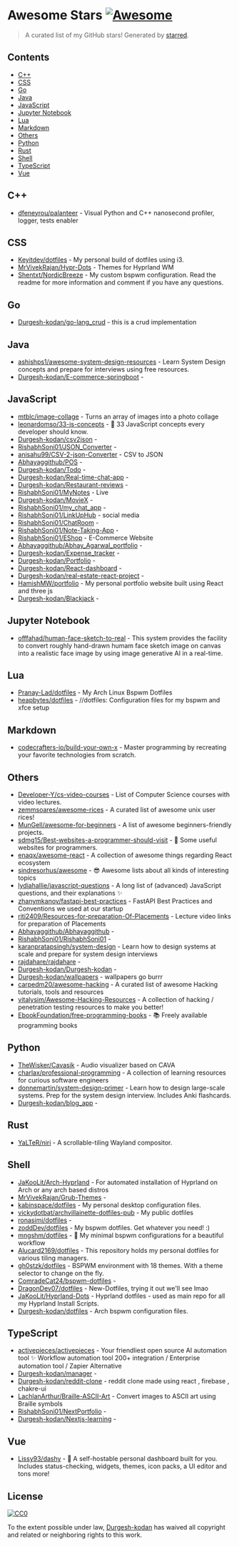 <!--lint disable awesome-contributing awesome-license awesome-list-item match-punctuation no-repeat-punctuation no-undefined-references awesome-spell-check-->
# Awesome Stars [![Awesome](https://awesome.re/badge.svg)](https://github.com/sindresorhus/awesome)

> A curated list of my GitHub stars! Generated by [starred](https://github.com/maguowei/starred).

## Contents

- [C++](#c++)
- [CSS](#css)
- [Go](#go)
- [Java](#java)
- [JavaScript](#javascript)
- [Jupyter Notebook](#jupyter-notebook)
- [Lua](#lua)
- [Markdown](#markdown)
- [Others](#others)
- [Python](#python)
- [Rust](#rust)
- [Shell](#shell)
- [TypeScript](#typescript)
- [Vue](#vue)

## C++ 

- [dfeneyrou/palanteer](https://github.com/dfeneyrou/palanteer) - Visual Python and C++ nanosecond profiler, logger, tests enabler

## CSS 

- [Keyitdev/dotfiles](https://github.com/Keyitdev/dotfiles) - My personal build of dotfiles using i3.
- [MrVivekRajan/Hypr-Dots](https://github.com/MrVivekRajan/Hypr-Dots) - Themes for Hyprland WM
- [Shentxt/NordicBreeze](https://github.com/Shentxt/NordicBreeze) - My custom bspwm configuration. Read the readme for more information and comment if you have any questions.

## Go 

- [Durgesh-kodan/go-lang_crud](https://github.com/Durgesh-kodan/go-lang_crud) - this is a crud implementation

## Java 

- [ashishps1/awesome-system-design-resources](https://github.com/ashishps1/awesome-system-design-resources) - Learn System Design concepts and prepare for interviews using free resources.
- [Durgesh-kodan/E-commerce-springboot](https://github.com/Durgesh-kodan/E-commerce-springboot) - 

## JavaScript 

- [mtblc/image-collage](https://github.com/mtblc/image-collage) - Turns an array of images into a photo collage
- [leonardomso/33-js-concepts](https://github.com/leonardomso/33-js-concepts) - 📜 33 JavaScript concepts every developer should know.
- [Durgesh-kodan/csv2json](https://github.com/Durgesh-kodan/csv2json) - 
- [RishabhSoni01/JSON_Converter](https://github.com/RishabhSoni01/JSON_Converter) - 
- [anisahu99/CSV-2-json-Converter](https://github.com/anisahu99/CSV-2-json-Converter) - CSV to JSON
- [Abhayaggithub/POS](https://github.com/Abhayaggithub/POS) - 
- [Durgesh-kodan/Todo](https://github.com/Durgesh-kodan/Todo) - 
- [Durgesh-kodan/Real-time-chat-app](https://github.com/Durgesh-kodan/Real-time-chat-app) - 
- [Durgesh-kodan/Restaurant-reviews](https://github.com/Durgesh-kodan/Restaurant-reviews) - 
- [RishabhSoni01/MyNotes](https://github.com/RishabhSoni01/MyNotes) - Live
- [Durgesh-kodan/MovieX](https://github.com/Durgesh-kodan/MovieX) - 
- [RishabhSoni01/my_chat_app](https://github.com/RishabhSoni01/my_chat_app) - 
- [RishabhSoni01/LinkUpHub](https://github.com/RishabhSoni01/LinkUpHub) - social media
- [RishabhSoni01/ChatRoom](https://github.com/RishabhSoni01/ChatRoom) - 
- [RishabhSoni01/Note-Taking-App](https://github.com/RishabhSoni01/Note-Taking-App) - 
- [RishabhSoni01/EShop](https://github.com/RishabhSoni01/EShop) - E-Commerce Website
- [Abhayaggithub/Abhay_Agarwal_portfolio](https://github.com/Abhayaggithub/Abhay_Agarwal_portfolio) - 
- [Durgesh-kodan/Expense_tracker](https://github.com/Durgesh-kodan/Expense_tracker) - 
- [Durgesh-kodan/Portfolio](https://github.com/Durgesh-kodan/Portfolio) - 
- [Durgesh-kodan/React-dashboard](https://github.com/Durgesh-kodan/React-dashboard) - 
- [Durgesh-kodan/real-estate-react-project](https://github.com/Durgesh-kodan/real-estate-react-project) - 
- [HamishMW/portfolio](https://github.com/HamishMW/portfolio) - My personal portfolio website built using React and three js
- [Durgesh-kodan/Blackjack](https://github.com/Durgesh-kodan/Blackjack) - 

## Jupyter Notebook 

- [offfahad/human-face-sketch-to-real](https://github.com/offfahad/human-face-sketch-to-real) - This system provides the facility to convert roughly hand-drawn humam face sketch image on canvas into a realistic face image by using image generative AI in a real-time.

## Lua 

- [Pranay-Lad/dotfiles](https://github.com/Pranay-Lad/dotfiles) - My Arch Linux Bspwm Dotfiles
- [heapbytes/dotfiles](https://github.com/heapbytes/dotfiles) - //dotfiles:  Configuration files for my bspwm and xfce setup

## Markdown 

- [codecrafters-io/build-your-own-x](https://github.com/codecrafters-io/build-your-own-x) - Master programming by recreating your favorite technologies from scratch.

## Others 

- [Developer-Y/cs-video-courses](https://github.com/Developer-Y/cs-video-courses) - List of Computer Science courses with video lectures.
- [zemmsoares/awesome-rices](https://github.com/zemmsoares/awesome-rices) - A curated list of awesome unix user rices!
- [MunGell/awesome-for-beginners](https://github.com/MunGell/awesome-for-beginners) - A list of awesome beginners-friendly projects.
- [sdmg15/Best-websites-a-programmer-should-visit](https://github.com/sdmg15/Best-websites-a-programmer-should-visit) - :link: Some useful websites for programmers.
- [enaqx/awesome-react](https://github.com/enaqx/awesome-react) - A collection of awesome things regarding React ecosystem
- [sindresorhus/awesome](https://github.com/sindresorhus/awesome) - 😎 Awesome lists about all kinds of interesting topics
- [lydiahallie/javascript-questions](https://github.com/lydiahallie/javascript-questions) - A long list of (advanced) JavaScript questions, and their explanations :sparkles:
- [zhanymkanov/fastapi-best-practices](https://github.com/zhanymkanov/fastapi-best-practices) - FastAPI Best Practices and Conventions we used at our startup
- [riti2409/Resources-for-preparation-Of-Placements](https://github.com/riti2409/Resources-for-preparation-Of-Placements) - Lecture video links for preparation of Placements
- [Abhayaggithub/Abhayaggithub](https://github.com/Abhayaggithub/Abhayaggithub) - 
- [RishabhSoni01/RishabhSoni01](https://github.com/RishabhSoni01/RishabhSoni01) - 
- [karanpratapsingh/system-design](https://github.com/karanpratapsingh/system-design) - Learn how to design systems at scale and prepare for system design interviews
- [rajdahare/rajdahare](https://github.com/rajdahare/rajdahare) - 
- [Durgesh-kodan/Durgesh-kodan](https://github.com/Durgesh-kodan/Durgesh-kodan) - 
- [Durgesh-kodan/wallpapers](https://github.com/Durgesh-kodan/wallpapers) - wallpapers go burrr
- [carpedm20/awesome-hacking](https://github.com/carpedm20/awesome-hacking) - A curated list of awesome Hacking tutorials, tools and resources
- [vitalysim/Awesome-Hacking-Resources](https://github.com/vitalysim/Awesome-Hacking-Resources) - A collection of hacking / penetration testing resources to make you better!
- [EbookFoundation/free-programming-books](https://github.com/EbookFoundation/free-programming-books) - :books: Freely available programming books

## Python 

- [TheWisker/Cavasik](https://github.com/TheWisker/Cavasik) - Audio visualizer based on CAVA
- [charlax/professional-programming](https://github.com/charlax/professional-programming) - A collection of learning resources for curious software engineers
- [donnemartin/system-design-primer](https://github.com/donnemartin/system-design-primer) - Learn how to design large-scale systems. Prep for the system design interview.  Includes Anki flashcards.
- [Durgesh-kodan/blog_app](https://github.com/Durgesh-kodan/blog_app) - 

## Rust 

- [YaLTeR/niri](https://github.com/YaLTeR/niri) - A scrollable-tiling Wayland compositor.

## Shell 

- [JaKooLit/Arch-Hyprland](https://github.com/JaKooLit/Arch-Hyprland) - For automated installation of Hyprland on Arch or any arch based distros
- [MrVivekRajan/Grub-Themes](https://github.com/MrVivekRajan/Grub-Themes) - 
- [kabinspace/dotfiles](https://github.com/kabinspace/dotfiles) - My personal desktop configuration files.
- [vickydotbat/archvillainette-dotfiles-pub](https://github.com/vickydotbat/archvillainette-dotfiles-pub) - My public dotfiles
- [ronasimi/dotfiles](https://github.com/ronasimi/dotfiles) - 
- [zoddDev/dotfiles](https://github.com/zoddDev/dotfiles) - My bspwm dotfiles. Get whatever you need! :)
- [mngshm/dotfiles](https://github.com/mngshm/dotfiles) - :rice:  My minimal bspwm configurations for a beautiful workflow
- [Alucard2169/dotfiles](https://github.com/Alucard2169/dotfiles) - This repository holds my personal dotfiles for various tiling managers.
- [gh0stzk/dotfiles](https://github.com/gh0stzk/dotfiles) - BSPWM environment with 18 themes. With a theme selector to change on the fly.
- [ComradeCat24/bspwm-dotfiles](https://github.com/ComradeCat24/bspwm-dotfiles) - 
- [DragonDev07/dotfiles](https://github.com/DragonDev07/dotfiles) - New-Dotfiles, trying it out we'll see lmao
- [JaKooLit/Hyprland-Dots](https://github.com/JaKooLit/Hyprland-Dots) - Hyprland dotfiles - used as main repo for all my Hyprland Install Scripts.
- [Durgesh-kodan/dotfiles](https://github.com/Durgesh-kodan/dotfiles) - Arch bspwm configuration files.

## TypeScript 

- [activepieces/activepieces](https://github.com/activepieces/activepieces) - Your friendliest open source AI automation tool ✨ Workflow automation tool 200+ integration / Enterprise automation tool / Zapier Alternative
- [Durgesh-kodan/manager](https://github.com/Durgesh-kodan/manager) - 
- [Durgesh-kodan/reddit-clone](https://github.com/Durgesh-kodan/reddit-clone) - reddit clone made using react , firebase , chakre-ui
- [LachlanArthur/Braille-ASCII-Art](https://github.com/LachlanArthur/Braille-ASCII-Art) - Convert images to ASCII art using Braille symbols
- [RishabhSoni01/NextPortfolio](https://github.com/RishabhSoni01/NextPortfolio) - 
- [Durgesh-kodan/Nextjs-learning](https://github.com/Durgesh-kodan/Nextjs-learning) - 

## Vue 

- [Lissy93/dashy](https://github.com/Lissy93/dashy) - 🚀 A self-hostable personal dashboard built for you. Includes status-checking, widgets, themes, icon packs, a UI editor and tons more!


## License

[![CC0](http://mirrors.creativecommons.org/presskit/buttons/88x31/svg/cc-zero.svg)](https://creativecommons.org/publicdomain/zero/1.0/)

To the extent possible under law, [Durgesh-kodan](https://github.com/Durgesh-kodan) has waived all copyright and related or neighboring rights to this work.

